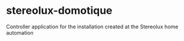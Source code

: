 stereolux-domotique
===================

Controller application for the installation created at the Stereolux home automation